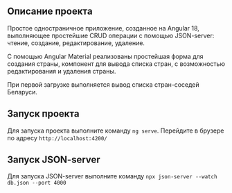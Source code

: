 ## Описание проекта

Простое одностраничное приложение, созданное на Angular 18, выполняющее простейшие CRUD операции с помощью JSON-server:
чтение, создание, редактирование, удаление.

С помощью Angular Material реализованы простейшая форма для создания страны, компонент для вывода списка стран, с возможностью редактирования и удаления страны.

При первой загрузке выполняется вывод списка стран-соседей Беларуси.

## Запуск проекта

Для запуска проекта выполните команду `ng serve`. Перейдите в брузере по адресу `http://localhost:4200/`

## Запуск JSON-server

Для запуска JSON-server выполните команду `npx json-server --watch db.json --port 4000`
